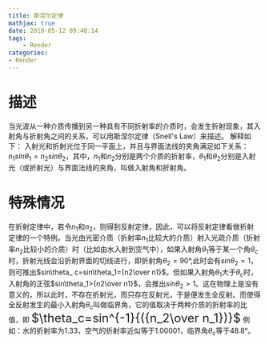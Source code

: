 ```yaml
---
title: 斯涅尔定律
mathjax: true
date: 2019-05-12 09:40:14
tags:
    - Render
categories: 
- Render
---
```

# 描述
当光波从一种介质传播到另一种具有不同折射率的介质时，会发生折射现象，其入射角与折射角之间的关系，可以用斯涅尔定律（Snell's Law）来描述。
解释如下：
入射光和折射光位于同一平面上，并且与界面法线的夹角满足如下关系：${n_1}sin\theta_1={n_2}sin\theta_2$，其中，$n_1$和$n_2$分别是两个介质的折射率，$\theta_1$和$\theta_2$分别是入射光（或折射光）与界面法线的夹角，叫做入射角和折射角。
# 特殊情况
在折射定律中，若令$n_1$和$n_2$，则得到反射定律，因此，可以将反射定律看做折射定律的一个特例。当光由光密介质（折射率$n_1$比较大的介质）射入光疏介质（折射率$n_2$比较小的介质）时（比如由水入射到空气中），如果入射角$\theta_1$等于某一个角$\theta_c$时，折射光线会沿折射界面的切线进行，即折射角$\theta_2=90$°,此时会有$sin\theta_2=1$，则可推出$sin\theta_ c=sin\theta_1={n2\over n1}$。但如果入射角$\theta_1$大于$\theta_c$时，入射角的正弦$sin\theta_1>{n2\over n1}$，会推出$sin\theta_2>1$。这在物理上是没有意义的，所以此时，不存在折射光，而只存在反射光，于是便发生全反射。而使得全反射发生的最小入射角$\theta_c$叫做临界角，它的值取决于两种介质的折射率的比值，即
<font size="5">$\theta_c=sin^{-1}{({n_2\over n_1})}$</font>
例如：水的折射率为1.33，空气的折射率近似等于1.00001，临界角$\theta_c$等于48.8°。